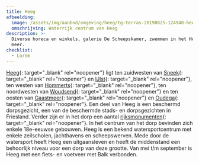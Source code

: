```yaml
---
title: Heeg
afbeelding:
  image: /assets/img/aanbod/omgeving/heeg/tg-terras-20190825-124948-heeg-geenmodelverklaring-lr-3651046182.jpeg
  omschrijving: Waterrijk centrum van Heeg
description: >-
  Diverse horeca en winkels, galerie De Scheepskamer, zwemmen in het Heeger
  meer.
checklist:
  - Lorem
---
```


[Heeg](https://nl.wikipedia.org/wiki/Heeg){: target="_blank" rel="noopener"} ligt ten zuidwesten van&nbsp;[Sneek](https://nl.wikipedia.org/wiki/Sneek_&#40;stad&#41;){: target="_blank" rel="noopener"}&nbsp;en&nbsp;[IJlst](https://nl.wikipedia.org/wiki/IJlst_&#40;stad&#41;){: target="_blank" rel="noopener"}, ten westen van&nbsp;[Hommerts](https://nl.wikipedia.org/wiki/Hommerts){: target="\_blank" rel="noopener"}, ten noordwesten van&nbsp;[Woudsend](https://nl.wikipedia.org/wiki/Woudsend){: target="\_blank" rel="noopener"}&nbsp;en ten oosten van&nbsp;[Gaastmeer](https://nl.wikipedia.org/wiki/Gaastmeer){: target="\_blank" rel="noopener"}&nbsp;en&nbsp;[Oudega](https://nl.wikipedia.org/wiki/Oudega_&#40;S%C3%BAdwest-Frysl%C3%A2n&#41;){: target="\_blank" rel="noopener"}. Een deel van Heeg is een beschermd dorpsgezicht, een van de beschermde stads- en dorpsgezichten in Friesland. Verder zijn er in het dorp een aantal&nbsp;[rijksmonumenten](https://nl.wikipedia.org/wiki/Lijst_van_rijksmonumenten_in_Heeg){: target="\_blank" rel="noopener"}. In het centrum van het dorp bevinden zich enkele 18e-eeuwse gebouwen. Heeg is een bekend watersportcentrum met enkele zeilscholen, jachthavens en scheepswerven. Mede door de watersport heeft Heeg een uitgaansleven en heeft de middenstand een behoorlijk niveau voor een dorp van deze grootte. Van mei t/m september is Heeg met een fiets- en voetveer met Balk verbonden.
